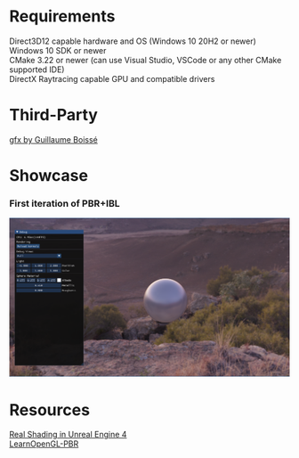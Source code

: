 # Requirements
Direct3D12 capable hardware and OS (Windows 10 20H2 or newer)<br>
Windows 10 SDK or newer<br>
CMake 3.22 or newer (can use Visual Studio, VSCode or any other CMake supported IDE)<br>
DirectX Raytracing capable GPU and compatible drivers<br>

# Third-Party
[gfx by Guillaume Boissé](https://github.com/gboisse/gfx)

# Showcase
### First iteration of PBR+IBL
![alt text](pbr+ibl.png)

# Resources
[Real Shading in Unreal Engine 4](https://blog.selfshadow.com/publications/s2013-shading-course/karis/s2013_pbs_epic_notes_v2.pdf)<br>
[LearnOpenGL-PBR](https://learnopengl.com/PBR/Theory)
